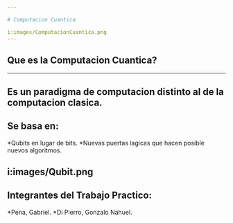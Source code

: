```yaml
---

# Computacion Cuantica

i:images/ComputacionCuantica.png
---
```

## Que es la Computacion Cuantica?
---


Es un paradigma de computacion distinto al de la computacion clasica.
---
## Se basa en:
*Qubits en lugar de bits.
*Nuevas puertas lagicas que hacen posible nuevos algoritmos.

i:images/Qubit.png
---
## Integrantes del Trabajo Practico:
*Pena, Gabriel.
*Di Pierro, Gonzalo Nahuel.